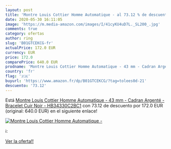 ```yaml
---
layout: post
title: 'Montre Louis Cottier Homme Automatique - al 73.12 % de descuento'
date: 2020-05-30 16:11:05
image: 'https://m.media-amazon.com/images/I/41cyKU4uD7L._SL200_.jpg'
comments: true
category: ofertas
author: ring
slug: 'B01GTCEKCG-fr'
actualPrice: 172.0 EUR
currency: EUR
price: 172.0
comparePrice: 640.0 EUR
prodname: 'Montre Louis Cottier Homme Automatique - 43 mm - Cadran Argenté - Bracelet Cuir Noir - HB34330C2BC1'
country: 'fr'
flag: '🇫🇷'
buyurl: 'https://www.amazon.fr/dp/B01GTCEKCG/?tag=tolees0d-21'
descuento: '73.12'
---
```


Está [Montre Louis Cottier Homme Automatique - 43 mm - Cadran Argenté - Bracelet Cuir Noir - HB34330C2BC1](https://www.amazon.fr/dp/B01GTCEKCG/?tag=tolees0d-21) con 73.12 de descuento por 172.0 EUR (original: 640.0 EUR) en el siguiente enlace!

[![Montre Louis Cottier Homme Automatique -](https://m.media-amazon.com/images/I/41cyKU4uD7L._SL200_.jpg)](https://www.amazon.fr/dp/B01GTCEKCG/?tag=tolees0d-21)

ℹ️:


[Ver la oferta!!](https://www.amazon.fr/dp/B01GTCEKCG/?tag=tolees0d-21)
